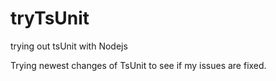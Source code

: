 tryTsUnit
=========

trying out tsUnit with Nodejs

Trying newest changes of TsUnit to see if my issues are fixed. 
